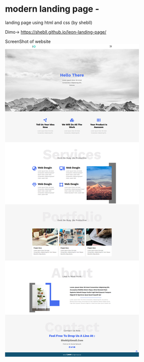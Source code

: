 # modern landing page -
landing page using html and css  (by shebll)

Dimo-> https://shebll.github.io/leon-landing-page/


ScreenShot of website
![alt text](https://github.com/shebll/leon-landing-page/blob/main/pics/screencapture-shebll-github-io-template-one-2023-05-10-16_13_14.png)

